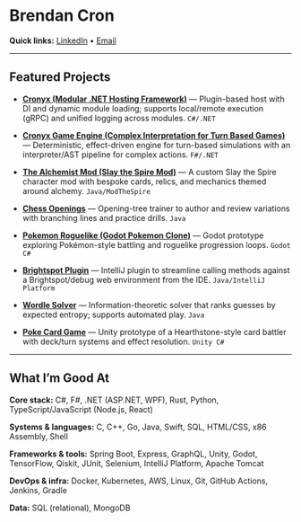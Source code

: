 # Brendan Cron

**Quick links:** [LinkedIn]([#](https://www.linkedin.com/in/brendan-cron/)) • [Email](brendancron@gmail.com)

---

## Featured Projects

- **[Cronyx (Modular .NET Hosting Framework)](https://github.com/brendancron/Cronyx)** — Plugin-based host with DI and dynamic module loading; supports local/remote execution (gRPC) and unified logging across modules. `C#/.NET`

- **[Cronyx Game Engine (Complex Interpretation for Turn Based Games)](https://github.com/brendancron/CronyxGameEngine)** — Deterministic, effect-driven engine for turn-based simulations with an interpreter/AST pipeline for complex actions. `F#/.NET`

- **[The Alchemist Mod (Slay the Spire Mod)](https://github.com/brendancron/AlchemistMod)** — A custom Slay the Spire character mod with bespoke cards, relics, and mechanics themed around alchemy. `Java/ModTheSpire`

- **[Chess Openings](https://github.com/brendancron/ChessOpenings)** — Opening-tree trainer to author and review variations with branching lines and practice drills. `Java`

- **[Pokemon Roguelike (Godot Pokemon Clone)](https://github.com/brendancron/PokemonRoguelike)** — Godot prototype exploring Pokémon-style battling and roguelike progression loops. `Godot C#`

- **[Brightspot Plugin](https://github.com/brendancron/BrightspotPlugin)** — IntelliJ plugin to streamline calling methods against a Brightspot/debug web environment from the IDE. `Java/IntelliJ Platform`

- **[Wordle Solver](https://github.com/brendancron/WordleSolver)** — Information-theoretic solver that ranks guesses by expected entropy; supports automated play. `Java`

- **[Poke Card Game](https://github.com/brendancron/PokeCardGame)** — Unity prototype of a Hearthstone-style card battler with deck/turn systems and effect resolution. `Unity C#`

---

## What I’m Good At

**Core stack:** C#, F#, .NET (ASP.NET, WPF), Rust, Python, TypeScript/JavaScript (Node.js, React)

**Systems & languages:** C, C++, Go, Java, Swift, SQL, HTML/CSS, x86 Assembly, Shell

**Frameworks & tools:** Spring Boot, Express, GraphQL, Unity, Godot, TensorFlow, Qiskit, JUnit, Selenium, IntelliJ Platform, Apache Tomcat

**DevOps & infra:** Docker, Kubernetes, AWS, Linux, Git, GitHub Actions, Jenkins, Gradle

**Data:** SQL (relational), MongoDB
